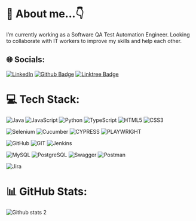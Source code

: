 # 💫 About me...👇
I’m currently working as a Software QA Test Automation Engineer. 
Looking to collaborate with IT workers to improve my skills and help each other.


## 🌐 Socials:
[![LinkedIn](https://img.shields.io/badge/LinkedIn-%230077B5.svg?logo=linkedin&logoColor=white)](https://linkedin.com/in/alikaragoz1) 
[![Github Badge](https://img.shields.io/badge/-Github-000?style=quare&labelColor=000&logo=Github&logoColor=white&link=link)](https://github.com/ali-karagoz) 
[![Linktree Badge](https://img.shields.io/badge/-Linktree-757575?style=flat-quare&labelColor=757575&logo=Medium&logoColor=white&link=link)](https://linktr.ee/alikaragoz) 



# 💻 Tech Stack:
![Java](https://img.shields.io/badge/java-%23ED8B00.svg?style=for-the-badge&logo=java&logoColor=white) 
![JavaScript](https://img.shields.io/badge/javascript-%23323330.svg?style=for-the-badge&logo=javascript&logoColor=%23F7DF1E) 
![Python](https://img.shields.io/badge/python-3670A0?style=for-the-badge&logo=python&logoColor=ffdd54) 
![TypeScript](https://img.shields.io/badge/Typescript-%2344A833.svg?style=for-the-badge&logo=typescript&logoColor=white) 
![HTML5](https://img.shields.io/badge/html5-%23E34F26.svg?style=for-the-badge&logo=html5&logoColor=white) 
![CSS3](https://img.shields.io/badge/css3-%231572B6.svg?style=for-the-badge&logo=css3&logoColor=white) 

![Selenium](https://img.shields.io/badge/selenium-%23563D7C.svg?style=for-the-badge&logo=selenium&logoColor=white) 
![Cucumber](https://img.shields.io/badge/cucumber-%23ED8B00.svg?style=for-the-badge&logo=cucumber&logoColor=white) 
![CYPRESS](https://img.shields.io/badge/-Cypress-%23Clojure?style=for-the-badge&logo=cypress&logoColor=white) 
![PLAYWRIGHT](https://img.shields.io/badge/-Playwright-%231572B6.svg?style=for-the-badge&logo=playwright&logoColor=white)

![GitHub](https://img.shields.io/badge/GitHub-%23121011.svg?style=for-the-badge&logo=github&logoColor=white) 
![GIT](https://img.shields.io/badge/Git-fc6d26?style=for-the-badge&logo=git&logoColor=white) 
![Jenkins](https://img.shields.io/badge/jenkins-%232C5263.svg?style=for-the-badge&logo=jenkins&logoColor=white) 

![MySQL](https://img.shields.io/badge/mysql-%2300f.svg?style=for-the-badge&logo=mysql&logoColor=white) 
![PostgreSQL](https://img.shields.io/badge/postgresql-%2300f.svg?style=for-the-badge&logo=postgresql&logoColor=white) 
![Swagger](https://img.shields.io/badge/-Swagger-%23Clojure?style=for-the-badge&logo=swagger&logoColor=white) 
![Postman](https://img.shields.io/badge/Postman-FF6C37?style=for-the-badge&logo=postman&logoColor=white)

![Jira](https://img.shields.io/badge/jira-%230A0FFF.svg?style=for-the-badge&logo=jira&logoColor=white) 


# 📊 GitHub Stats:
![Github stats 2](https://github-readme-stats.vercel.app/api?username=ali-karagoz&show_icons=true&theme=radical)


<!-- Proudly created with GPRM ( https://gprm.itsvg.in ) -->
